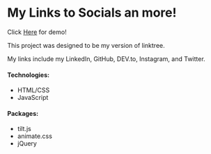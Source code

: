 # My Links to Socials an more!

Click [Here](https://joshdaos.github.io/jd-linkhub/) for demo!

This project was designed to be my version of linktree.

My links include my LinkedIn, GitHub, DEV.to, Instagram, and Twitter.

#### Technologies:
- HTML/CSS
- JavaScript

#### Packages:
- tilt.js
- animate.css
- jQuery